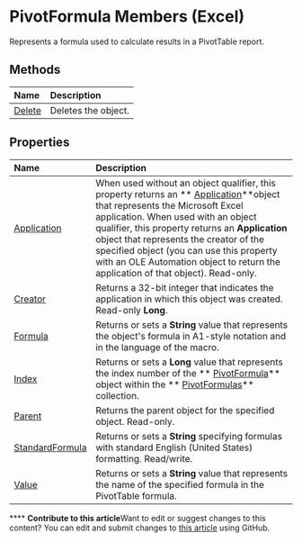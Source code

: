 
# PivotFormula Members (Excel)
Represents a formula used to calculate results in a PivotTable report.

## Methods



|**Name**|**Description**|
|:-----|:-----|
| [Delete](be05b79a-df7a-c3c5-2682-28b823a21a43.md)|Deletes the object.|

## Properties



|**Name**|**Description**|
|:-----|:-----|
| [Application](5733d267-64ef-5891-7487-fd08e3d3c2c3.md)|When used without an object qualifier, this property returns an  ** [Application](19b73597-5cf9-4f56-8227-b5211f657f6f.md)**object that represents the Microsoft Excel application. When used with an object qualifier, this property returns an  **Application** object that represents the creator of the specified object (you can use this property with an OLE Automation object to return the application of that object). Read-only.|
| [Creator](d3d302ec-3f9a-7969-bfbe-51e56680cce5.md)|Returns a 32-bit integer that indicates the application in which this object was created. Read-only  **Long**.|
| [Formula](ae7caa68-ac06-51ac-d39c-fc32cee7795a.md)|Returns or sets a  **String** value that represents the object's formula in A1-style notation and in the language of the macro.|
| [Index](0846b3f9-7a7d-75f3-13c3-f9f43f898b03.md)|Returns or sets a  **Long** value that represents the index number of the ** [PivotFormula](2955dad6-d686-1a83-ab56-76a00272c7e2.md)** object within the ** [PivotFormulas](7139a4bd-f103-7190-004f-7f2261a4391f.md)** collection.|
| [Parent](d284b184-bfbd-4c7f-874f-58e8146d171c.md)|Returns the parent object for the specified object. Read-only.|
| [StandardFormula](795273e3-e9c8-853d-2328-dddce0e6a72e.md)|Returns or sets a  **String** specifying formulas with standard English (United States) formatting. Read/write.|
| [Value](a82beff5-d8ee-9d93-7ec9-4e3ecc05f624.md)|Returns or sets a  **String** value that represents the name of the specified formula in the PivotTable formula.|

****   **Contribute to this article**Want to edit or suggest changes to this content? You can edit and submit changes to  [this article](https://github.com/jhershey00/VBA_Excel_Test/OpenXMLCon/articles/8cd6a78c-0b06-353c-8a74-83996eed80b2.md) using GitHub.


